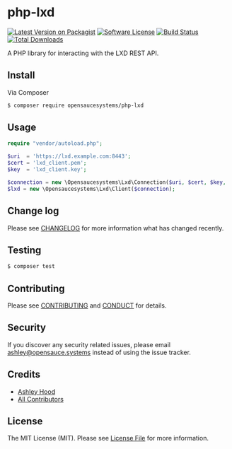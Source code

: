 # php-lxd

[![Latest Version on Packagist][ico-version]][link-packagist]
[![Software License][ico-license]](LICENSE.md)
[![Build Status][ico-travis]][link-travis]
[![Total Downloads][ico-downloads]][link-downloads]

A PHP library for interacting with the LXD REST API.

## Install

Via Composer

``` bash
$ composer require opensaucesystems/php-lxd
```

## Usage

``` php
require "vendor/autoload.php";

$uri  = 'https://lxd.example.com:8443';
$cert = 'lxd_client.pem';
$key  = 'lxd_client.key';

$connection = new \Opensaucesystems\Lxd\Connection($uri, $cert, $key, '1.0', false);
$lxd = new \Opensaucesystems\Lxd\Client($connection);
```

## Change log

Please see [CHANGELOG](CHANGELOG.md) for more information what has changed recently.

## Testing

``` bash
$ composer test
```

## Contributing

Please see [CONTRIBUTING](CONTRIBUTING.md) and [CONDUCT](CONDUCT.md) for details.

## Security

If you discover any security related issues, please email ashley@opensauce.systems instead of using the issue tracker.

## Credits

- [Ashley Hood][link-author]
- [All Contributors][link-contributors]

## License

The MIT License (MIT). Please see [License File](LICENSE.md) for more information.

[ico-version]: https://img.shields.io/packagist/v/opensaucesystems/php-lxd.svg?style=flat-square
[ico-license]: https://img.shields.io/badge/license-MIT-brightgreen.svg?style=flat-square
[ico-travis]: https://img.shields.io/travis/opensaucesystems/php-lxd/master.svg?style=flat-square
[ico-downloads]: https://img.shields.io/packagist/dt/opensaucesystems/php-lxd.svg?style=flat-square

[link-packagist]: https://packagist.org/packages/opensaucesystems/php-lxd
[link-travis]: https://travis-ci.org/opensaucesystems/php-lxd
[link-downloads]: https://packagist.org/packages/opensaucesystems/php-lxd
[link-author]: https://opensauce.systems
[link-contributors]: ../../contributors
